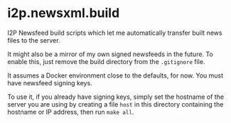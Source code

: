 i2p.newsxml.build
=================

I2P Newsfeed build scripts which let me automatically transfer built news files
to the server. 

It might also be a mirror of my own signed newsfeeds in the future. To enable
this, just remove the build directory from the `.gitignore` file.

It assumes a Docker environment close to the defaults, for now. You must have
newsfeed signing keys.

To use it, if you already have signing keys, simply set the hostname of the server
you are using by creating a file `host` in this directory containing the hostname
or IP address, then run `make all`.
